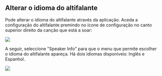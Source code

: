 ## Alterar o idioma do altifalante

Pode alterar o idioma do altifalante através da aplicação. Aceda a configuração do altifalante premindo no ícone de configuração no canto superior direito da canção que está a soar:

![](http://static.energysistem.com/images/manuals/42677/56e8445dc8c03.jpg)

A seguir, seleccione "Speaker Info" para que o menu que permite escolher o idioma do altifalante apareça. Há dois idiomas disponíveis: Inglês e Espanhol.

![](http://static.energysistem.com/images/manuals/42677/56ebd4b5b895d.jpg)

